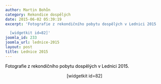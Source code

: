 ```yaml
---
author: Martin Bohůn
category: Rekondice dospělých
date: 2015-06-02 05:39:19
excerpt: 'Fotografie z rekondičního pobytu dospělých v Lednici 2015

  [widgetkit id=82]'
joomla_id: 233
joomla_url: lednice-2015
layout: post
title: Lednice 2015
---
```


<p>
 <span style="color: #000000;">
  Fotografie z rekondičního pobytu dospělých v Lednici 2015.
 </span>
</p>
<p style="text-align: center;">
 <span>
  [widgetkit id=82]
 </span>
</p>